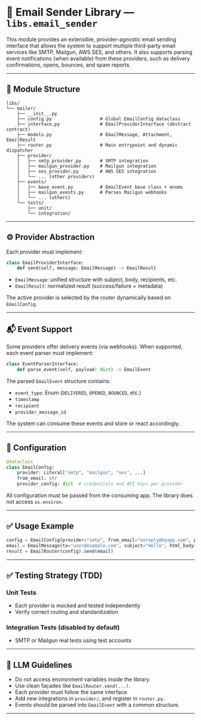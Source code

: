 


# 📧 Email Sender Library — `libs.email_sender`

This module provides an extensible, provider-agnostic email sending interface that allows the system to support multiple third-party email services like SMTP, Mailgun, AWS SES, and others. It also supports parsing event notifications (when available) from these providers, such as delivery confirmations, opens, bounces, and spam reports.

---

## 📁 Module Structure

```
libs/
└── mailer/
    ├── __init__.py
    ├── config.py                  # Global EmailConfig dataclass
    ├── interface.py               # EmailProviderInterface (abstract contract)
    ├── models.py                  # EmailMessage, Attachment, EmailResult
    ├── router.py                  # Main entrypoint and dynamic dispatcher
    ├── provider/
    │   ├── smtp_provider.py       # SMTP integration
    │   ├── mailgun_provider.py    # Mailgun integration
    │   ├── ses_provider.py        # AWS SES integration
    │   └── ... (other providers)
    ├── events/
    │   ├── base_event.py          # EmailEvent base class + enums
    │   ├── mailgun_events.py      # Parses Mailgun webhooks
    │   └── ... (others)
    └── tests/
        ├── unit/
        └── integration/
```

---

## ⚙️ Provider Abstraction

Each provider must implement:

```python
class EmailProviderInterface:
    def send(self, message: EmailMessage) -> EmailResult
```

- `EmailMessage`: unified structure with subject, body, recipients, etc.
- `EmailResult`: normalized result (success/failure + metadata)

The active provider is selected by the router dynamically based on `EmailConfig`.

---

## 📬 Event Support

Some providers offer delivery events (via webhooks). When supported, each event parser must implement:

```python
class EventParserInterface:
    def parse_event(self, payload: dict) -> EmailEvent
```

The parsed `EmailEvent` structure contains:
- `event_type`: Enum (`DELIVERED`, `OPENED`, `BOUNCED`, etc.)
- `timestamp`
- `recipient`
- `provider_message_id`

The system can consume these events and store or react accordingly.

---

## 🔐 Configuration

```python
@dataclass
class EmailConfig:
    provider: Literal["smtp", "mailgun", "ses", ...]
    from_email: str
    provider_config: dict  # credentials and API keys per provider
```

All configuration must be passed from the consuming app. The library does not access `os.environ`.

---

## ✅ Usage Example

```python
config = EmailConfig(provider="smtp", from_email="noreply@myapp.com", provider_config={...})
email = EmailMessage(to="user@example.com", subject="Hello", html_body="<h1>Hi!</h1>")
result = EmailRouter(config).send(email)
```

---

## ✅ Testing Strategy (TDD)

### Unit Tests
- Each provider is mocked and tested independently
- Verify correct routing and standardization

### Integration Tests (disabled by default)
- SMTP or Mailgun real tests using test accounts

---

## 🤖 LLM Guidelines

- Do not access environment variables inside the library.
- Use clean façades like `EmailRouter.send(...)`.
- Each provider must follow the same interface.
- Add new integrations in `provider/`, and register in `router.py`.
- Events should be parsed into `EmailEvent` with a common structure.

---
